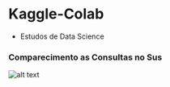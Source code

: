 # Kaggle-Colab
- Estudos de Data Science
### Comparecimento as Consultas no Sus
![alt text](https://drive.google.com/uc?id=1qWyy0DqnBysMnmlM_hUCnv7GwW-6zO)

<!--
### Segmentação de Clientes
<img src="https://drive.google.com/uc?id=1KkJS_A5xUE17-oUQ6UfQ29d22ZJFRB4c" width="600" height="250">
### Classificação da Pressão Sanguinea
<img src="https://drive.google.com/uc?id=1A2XlJcv6Erj6H4xR0yMhVjynEAIbwTDT" width="600" height="250">
-->
